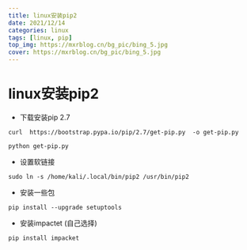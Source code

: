 ```yaml
---
title: linux安装pip2
date: 2021/12/14
categories: linux
tags: [linux, pip]
top_img: https://mxrblog.cn/bg_pic/bing_5.jpg
cover: https://mxrblog.cn/bg_pic/bing_5.jpg
---
```




# linux安装pip2

- 下载安装pip 2.7

```
curl  https://bootstrap.pypa.io/pip/2.7/get-pip.py  -o get-pip.py

python get-pip.py
```

- 设置软链接

```
sudo ln -s /home/kali/.local/bin/pip2 /usr/bin/pip2
```

- 安装一些包

```
pip install --upgrade setuptools
```

- 安装impactet (自己选择)

```
pip install impacket
```

